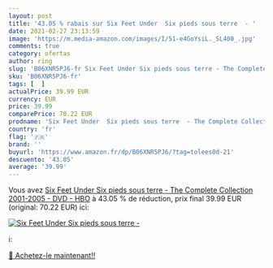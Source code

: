 ```yaml
---
layout: post
title: '43.05 % rabais sur Six Feet Under  Six pieds sous terre  - '
date: 2021-02-27 23:13:59
image: 'https://m.media-amazon.com/images/I/51-e4GoYsiL._SL400_.jpg'
comments: true
category: ofertas
author: ring
slug: 'B06XNR5PJ6-fr Six Feet Under Six pieds sous terre - The Complete...'
sku: 'B06XNR5PJ6-fr'
tags: [  ]
actualPrice: 39.99 EUR
currency: EUR
price: 39.99
comparePrice: 70.22 EUR
prodname: 'Six Feet Under  Six pieds sous terre  - The Complete Collection 2001-2005 - DVD - HBO'
country: 'fr'
flag: '🇫🇷'
brand: ''
buyurl: 'https://www.amazon.fr/dp/B06XNR5PJ6/?tag=tolees0d-21'
descuento: '43.05'
average: '39.99'
---
```


Vous avez [Six Feet Under  Six pieds sous terre  - The Complete Collection 2001-2005 - DVD - HBO](https://www.amazon.fr/dp/B06XNR5PJ6/?tag=tolees0d-21)  à  43.05 % de réduction, prix final  39.99 EUR (original: 70.22 EUR) ici:

[![Six Feet Under  Six pieds sous terre  - ](https://m.media-amazon.com/images/I/51-e4GoYsiL._SL400_.jpg)](https://www.amazon.fr/dp/B06XNR5PJ6/?tag=tolees0d-21)

ℹ️:


[🛒 Achetez-le maintenant!!](https://www.amazon.fr/dp/B06XNR5PJ6/?tag=tolees0d-21)
